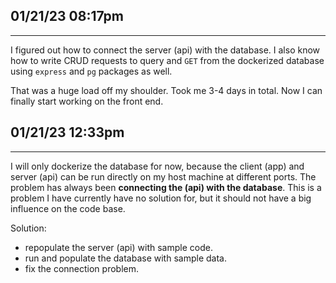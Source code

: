 ## 01/21/23 08:17pm
---
I figured out how to connect the server (api) with the database. I also know how to write CRUD requests to query and `GET` from the dockerized database using `express` and `pg` packages as well.

That was a huge load off my shoulder. Took me 3-4 days in total. Now I can finally start working on the front end.


## 01/21/23 12:33pm
---
I will only dockerize the database for now, because the client (app) and server (api) can be run directly on my host machine at different ports. The problem has always been **connecting the (api) with the database**. This is a problem I have currently have no solution for, but it should not have a big influence on the code base.

Solution:
- repopulate the server (api) with sample code.
- run and populate the database with sample data.
- fix the connection problem.
